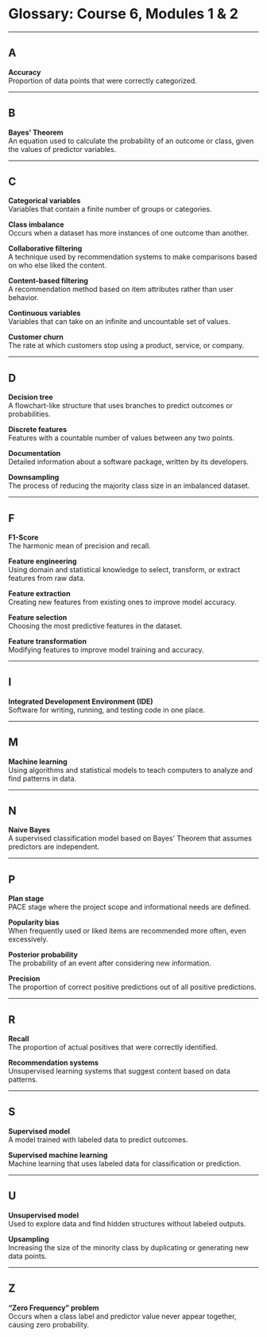 # Glossary: Course 6, Modules 1 & 2

---

## A

**Accuracy**  
Proportion of data points that were correctly categorized.

---

## B

**Bayes’ Theorem**  
An equation used to calculate the probability of an outcome or class, given the values of predictor variables.

---

## C

**Categorical variables**  
Variables that contain a finite number of groups or categories.

**Class imbalance**  
Occurs when a dataset has more instances of one outcome than another.

**Collaborative filtering**  
A technique used by recommendation systems to make comparisons based on who else liked the content.

**Content-based filtering**  
A recommendation method based on item attributes rather than user behavior.

**Continuous variables**  
Variables that can take on an infinite and uncountable set of values.

**Customer churn**  
The rate at which customers stop using a product, service, or company.

---

## D

**Decision tree**  
A flowchart-like structure that uses branches to predict outcomes or probabilities.

**Discrete features**  
Features with a countable number of values between any two points.

**Documentation**  
Detailed information about a software package, written by its developers.

**Downsampling**  
The process of reducing the majority class size in an imbalanced dataset.

---

## F

**F1-Score**  
The harmonic mean of precision and recall.

**Feature engineering**  
Using domain and statistical knowledge to select, transform, or extract features from raw data.

**Feature extraction**  
Creating new features from existing ones to improve model accuracy.

**Feature selection**  
Choosing the most predictive features in the dataset.

**Feature transformation**  
Modifying features to improve model training and accuracy.

---

## I

**Integrated Development Environment (IDE)**  
Software for writing, running, and testing code in one place.

---

## M

**Machine learning**  
Using algorithms and statistical models to teach computers to analyze and find patterns in data.

---

## N

**Naive Bayes**  
A supervised classification model based on Bayes’ Theorem that assumes predictors are independent.

---

## P

**Plan stage**  
PACE stage where the project scope and informational needs are defined.

**Popularity bias**  
When frequently used or liked items are recommended more often, even excessively.

**Posterior probability**  
The probability of an event after considering new information.

**Precision**  
The proportion of correct positive predictions out of all positive predictions.

---

## R

**Recall**  
The proportion of actual positives that were correctly identified.

**Recommendation systems**  
Unsupervised learning systems that suggest content based on data patterns.

---

## S

**Supervised model**  
A model trained with labeled data to predict outcomes.

**Supervised machine learning**  
Machine learning that uses labeled data for classification or prediction.

---

## U

**Unsupervised model**  
Used to explore data and find hidden structures without labeled outputs.

**Upsampling**  
Increasing the size of the minority class by duplicating or generating new data points.

---

## Z

**“Zero Frequency” problem**  
Occurs when a class label and predictor value never appear together, causing zero probability.